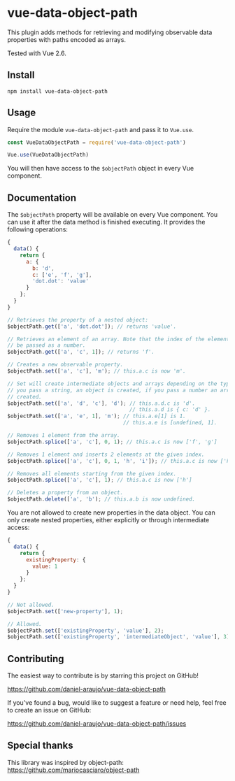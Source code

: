# vue-data-object-path

This plugin adds methods for retrieving and modifying observable data properties
with paths encoded as arrays.

Tested with Vue 2.6.


## Install

```
npm install vue-data-object-path
```


## Usage

Require the module `vue-data-object-path` and pass it to `Vue.use`.

```js
const VueDataObjectPath = require('vue-data-object-path')

Vue.use(VueDataObjectPath)
```

You will then have access to the `$objectPath` object in every Vue component.


## Documentation

The `$objectPath` property will be available on every Vue component. You can use
it after the data method is finished executing. It provides the following
operations:

```js
{
  data() {
    return {
      a: {
        b: 'd',
        c: ['e', 'f', 'g'],
        'dot.dot': 'value'
      }
    };
  }
}

// Retrieves the property of a nested object:
$objectPath.get(['a', 'dot.dot']); // returns 'value'.

// Retrieves an element of an array. Note that the index of the element must
// be passed as a number.
$objectPath.get(['a', 'c', 1]); // returns 'f'.

// Creates a new observable property.
$objectPath.set(['a', 'c'], 'm'); // this.a.c is now 'm'.

// Set will create intermediate objects and arrays depending on the type. If
// you pass a string, an object is created, if you pass a number an array is
// created.
$objectPath.set(['a', 'd', 'c'], 'd'); // this.a.d.c is 'd'.
                                       // this.a.d is { c: 'd' }.
$objectPath.set(['a', 'e', 1], 'm'); // this.a.e[1] is 1.
                                     // this.a.e is [undefined, 1].

// Removes 1 element from the array.
$objectPath.splice(['a', 'c'], 0, 1); // this.a.c is now ['f', 'g']

// Removes 1 element and inserts 2 elements at the given index.
$objectPath.splice(['a', 'c'], 0, 1, 'h', 'i']); // this.a.c is now ['h', 'i', 'g']

// Removes all elements starting from the given index.
$objectPath.splice(['a', 'c'], 1); // this.a.c is now ['h']

// Deletes a property from an object.
$objectPath.delete(['a', 'b'); // this.a.b is now undefined.
```

You are not allowed to create new properties in the data object. You can only
create nested properties, either explicitly or through intermediate access:

```js
{
  data() {
    return {
      existingProperty: {
        value: 1
      }
    };
  }
}

// Not allowed.
$objectPath.set(['new-property'], 1);

// Allowed.
$objectPath.set(['existingProperty', 'value'], 2);
$objectPath.set(['existingProperty', 'intermediateObject', 'value'], 3);
```

## Contributing

The easiest way to contribute is by starring this project on GitHub!

https://github.com/daniel-araujo/vue-data-object-path

If you've found a bug, would like to suggest a feature or need help, feel free
to create an issue on GitHub:

https://github.com/daniel-araujo/vue-data-object-path/issues


## Special thanks

This library was inspired by object-path:
https://github.com/mariocasciaro/object-path
